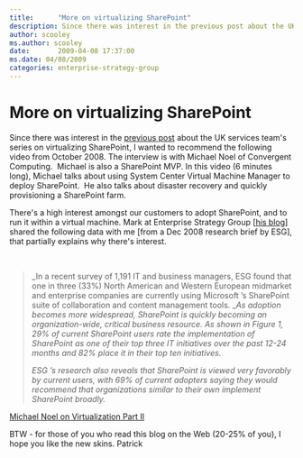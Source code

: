 ```yaml
---
title:      "More on virtualizing SharePoint"
description: Since there was interest in the previous post about the UK services team's series on virtualizing SharePoint, I wanted to recommend the following video from October 2008.
author: scooley
ms.author: scooley
date:       2009-04-08 17:37:00
ms.date: 04/08/2009
categories: enterprise-strategy-group
---
```

# More on virtualizing SharePoint

Since there was interest in the [previous post](https://blogs.technet.com/virtualization/archive/2009/04/06/Series-on-virtualizing-SharePoint.aspx "TechNet blog post") about the UK services team's series on virtualizing SharePoint, I wanted to recommend the following video from October 2008. The interview is with Michael Noel of Convergent Computing.  Michael is also a SharePoint MVP. In this video (6 minutes long), Michael talks about using System Center Virtual Machine Manager to deploy SharePoint.  He also talks about disaster recovery and quickly provisioning a SharePoint farm.

There's a high interest amongst our customers to adopt SharePoint, and to run it within a virtual machine. Mark at Enterprise Strategy Group [[his blog](http://esgblogs.typepad.com/marks_blog/ "Mark Bowker blog")] shared the following data with me [from a Dec 2008 research brief by ESG], that partially explains why there's interest.

 

> _In a recent survey of 1,191 IT and business managers, ESG found that one in three (33%) North American and Western European midmarket and enterprise companies are currently using Microsoft ’s SharePoint suite of collaboration and content management tools. __As adoption becomes more widespread, SharePoint is quickly becoming an organization-wide, critical business resource. As shown in Figure 1, 29% of current SharePoint users rate the implementation of SharePoint as one of their top three IT initiatives over the past 12-24 months and 82% place it in their top ten initiatives._
> 
> _ESG ’s research also reveals that SharePoint is viewed very favorably by current users, with 69% of current adopters saying they would recommend that organizations similar to their own implement SharePoint broadly._

  
[Michael Noel on Virtualization Part II](https://www.microsoft.com/video/en/us/details/c82a8f7a-2261-4f4c-8197-518649c8d4b4?vp_evt=eref&vp_video=Michael+Noel+on+Virtualization+Part+II)

BTW \- for those of you who read this blog on the Web (20-25% of you), I hope you like the new skins. Patrick
